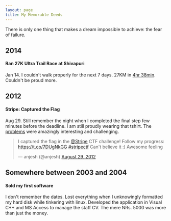 ```yaml
---
layout: page
title: My Memorable Deeds
---
```


<p class="message">
  There is only one thing that makes a dream impossible to achieve: the fear of failure.
</p>

## 2014

#### Ran 27K Ultra Trail Race at Shivapuri

Jan 14. I couldn't walk properly for the next 7 days. 27KM in [4hr 38min](http://ultratrailkathmandu.com/kathmandu-5050/2014-results/). Couldn't be proud more. 

## 2012

#### Stripe: Captured the Flag

Aug 29. Still remember the night when I completed the final step few minutes before the deadline. I am still proudly wearing that tshirt. The [problems](https://github.com/stripe-ctf/stripe-ctf-2.0) were amazingly interesting and challenging.

<blockquote class="twitter-tweet" lang="en"><p>I captured the flag in the <a href="https://twitter.com/stripe">@Stripe</a> CTF challenge! Follow my progress: <a href="https://t.co/7DUgNkGG">https://t.co/7DUgNkGG</a> <a href="https://twitter.com/hashtag/stripectf?src=hash">#stripectf</a> Can&#39;t believe it :) Awesome feeling</p>&mdash; anjesh (@anjesh) <a href="https://twitter.com/anjesh/status/240871544061046784">August 29, 2012</a></blockquote>

## Somewhere between 2003 and 2004

#### Sold my first software

I don't remember the dates. Lost everything when I unknowingly formatted my hard disk while tinkering with linux. Developed the application in Visual C++ and MS Access to manage the staff CV. The mere NRs. 5000 was more than just the money. 